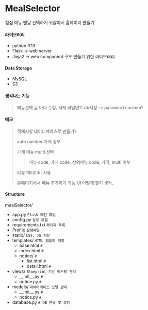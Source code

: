 # MealSelector
점심 메뉴 맨날 선택하기 귀찮아서 홈페이지 만들기

#### 라이브러리
 - python 3.13
 - Flask -> web server
 - Jinja2 -> web component 구조 만들기 위한 라이브러리

#### Data Storage
 - MySQL
 - S3

#### 생각나는 기능
> 메뉴선택 글 마다 수정, 삭제 비밀번호 db저장 -> password coulmm?

#### 메모
> 객체지향 데이터베이스로 만들기?
>
> auto number 가게 정보
> 
> 가게 메뉴 multi 선택
>> 메뉴 code, 가게 code, 상위메뉴 code, 가격, multi 여부
>
> 리뷰 백터디비 사용
> 
> 홈페이지에서 메뉴 추가하기 기능 UI 어떻게 할지 생각..

#### Structure 
mealSelector/
* app.py                 `Flask 메인 파일`
* config.py              `설정 파일`
* requirements.txt       `패키지 목록`
* Profile                `실행파일`
* static/                `CSS, JS 저장`
* templates/             `HTML 템플릿 저장`
  * base.html            `#`
  * index.html           `#`
  * notice/              `#`
    * list.html          `#`
    * detail.html        `#`
* views/                 `Blueprint 기반 라우팅 관리`
  * \_\_init\_\_.py      `#`
  * notice.py            `#`
* models/                `데이터베이스 모델 관리`
  * \_\_init\_\_.py      `#`
  * notice.py            `#`
* database.py            `# DB 연결 및 설정`
